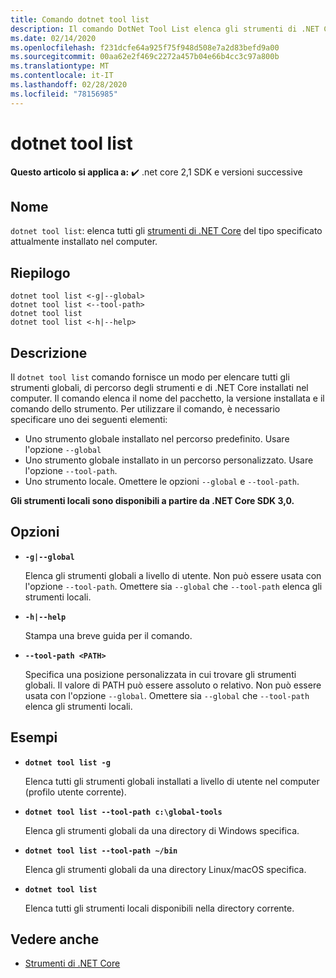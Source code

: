 ```yaml
---
title: Comando dotnet tool list
description: Il comando DotNet Tool List elenca gli strumenti di .NET Core installati nel computer.
ms.date: 02/14/2020
ms.openlocfilehash: f231dcfe64a925f75f948d508e7a2d83befd9a00
ms.sourcegitcommit: 00aa62e2f469c2272a457b04e66b4cc3c97a800b
ms.translationtype: MT
ms.contentlocale: it-IT
ms.lasthandoff: 02/28/2020
ms.locfileid: "78156985"
---
```

# <a name="dotnet-tool-list"></a>dotnet tool list

**Questo articolo si applica a:** ✔️ .net core 2,1 SDK e versioni successive

## <a name="name"></a>Nome

`dotnet tool list`: elenca tutti gli [strumenti di .NET Core](global-tools.md) del tipo specificato attualmente installato nel computer.

## <a name="synopsis"></a>Riepilogo

```dotnetcli
dotnet tool list <-g|--global>
dotnet tool list <--tool-path>
dotnet tool list
dotnet tool list <-h|--help>
```

## <a name="description"></a>Descrizione

Il `dotnet tool list` comando fornisce un modo per elencare tutti gli strumenti globali, di percorso degli strumenti e di .NET Core installati nel computer. Il comando elenca il nome del pacchetto, la versione installata e il comando dello strumento.  Per utilizzare il comando, è necessario specificare uno dei seguenti elementi:

* Uno strumento globale installato nel percorso predefinito. Usare l'opzione `--global`
* Uno strumento globale installato in un percorso personalizzato. Usare l'opzione `--tool-path`.
* Uno strumento locale. Omettere le opzioni `--global` e `--tool-path`.

**Gli strumenti locali sono disponibili a partire da .NET Core SDK 3,0.**

## <a name="options"></a>Opzioni

- **`-g|--global`**

  Elenca gli strumenti globali a livello di utente. Non può essere usata con l'opzione `--tool-path`. Omettere sia `--global` che `--tool-path` elenca gli strumenti locali.

- **`-h|--help`**

  Stampa una breve guida per il comando.

- **`--tool-path <PATH>`**

  Specifica una posizione personalizzata in cui trovare gli strumenti globali. Il valore di PATH può essere assoluto o relativo. Non può essere usata con l'opzione `--global`. Omettere sia `--global` che `--tool-path` elenca gli strumenti locali.

## <a name="examples"></a>Esempi

- **`dotnet tool list -g`**

  Elenca tutti gli strumenti globali installati a livello di utente nel computer (profilo utente corrente).

- **`dotnet tool list --tool-path c:\global-tools`**

  Elenca gli strumenti globali da una directory di Windows specifica.

- **`dotnet tool list --tool-path ~/bin`**

  Elenca gli strumenti globali da una directory Linux/macOS specifica.

- **`dotnet tool list`**

  Elenca tutti gli strumenti locali disponibili nella directory corrente.

## <a name="see-also"></a>Vedere anche

- [Strumenti di .NET Core](global-tools.md)
